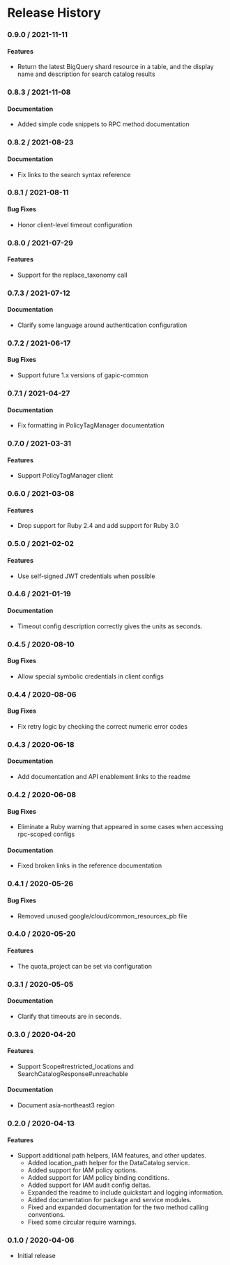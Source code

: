 # Release History

### 0.9.0 / 2021-11-11

#### Features

* Return the latest BigQuery shard resource in a table, and the display name and description for search catalog results

### 0.8.3 / 2021-11-08

#### Documentation

* Added simple code snippets to RPC method documentation

### 0.8.2 / 2021-08-23

#### Documentation

* Fix links to the search syntax reference

### 0.8.1 / 2021-08-11

#### Bug Fixes

* Honor client-level timeout configuration

### 0.8.0 / 2021-07-29

#### Features

* Support for the replace_taxonomy call

### 0.7.3 / 2021-07-12

#### Documentation

* Clarify some language around authentication configuration

### 0.7.2 / 2021-06-17

#### Bug Fixes

* Support future 1.x versions of gapic-common

### 0.7.1 / 2021-04-27

#### Documentation

* Fix formatting in PolicyTagManager documentation

### 0.7.0 / 2021-03-31

#### Features

* Support PolicyTagManager client

### 0.6.0 / 2021-03-08

#### Features

* Drop support for Ruby 2.4 and add support for Ruby 3.0

### 0.5.0 / 2021-02-02

#### Features

* Use self-signed JWT credentials when possible

### 0.4.6 / 2021-01-19

#### Documentation

* Timeout config description correctly gives the units as seconds.

### 0.4.5 / 2020-08-10

#### Bug Fixes

* Allow special symbolic credentials in client configs

### 0.4.4 / 2020-08-06

#### Bug Fixes

* Fix retry logic by checking the correct numeric error codes

### 0.4.3 / 2020-06-18

#### Documentation

* Add documentation and API enablement links to the readme

### 0.4.2 / 2020-06-08

#### Bug Fixes

* Eliminate a Ruby warning that appeared in some cases when accessing rpc-scoped configs

#### Documentation

* Fixed broken links in the reference documentation

### 0.4.1 / 2020-05-26

#### Bug Fixes

* Removed unused google/cloud/common_resources_pb file

### 0.4.0 / 2020-05-20

#### Features

* The quota_project can be set via configuration

### 0.3.1 / 2020-05-05

#### Documentation

* Clarify that timeouts are in seconds.

### 0.3.0 / 2020-04-20

#### Features

* Support Scope#restricted_locations and SearchCatalogResponse#unreachable

#### Documentation

* Document asia-northeast3 region

### 0.2.0 / 2020-04-13

#### Features

* Support additional path helpers, IAM features, and other updates.
  * Added location_path helper for the DataCatalog service.
  * Added support for IAM policy options.
  * Added support for IAM policy binding conditions.
  * Added support for IAM audit config deltas.
  * Expanded the readme to include quickstart and logging information.
  * Added documentation for package and service modules.
  * Fixed and expanded documentation for the two method calling conventions.
  * Fixed some circular require warnings.

### 0.1.0 / 2020-04-06

* Initial release
